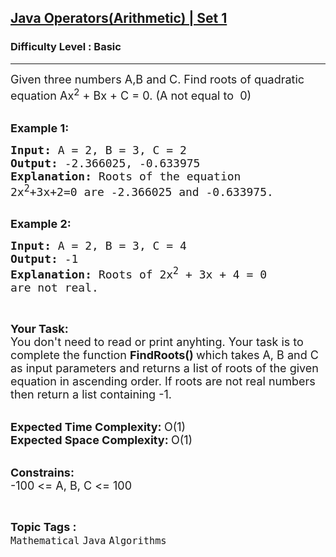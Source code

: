 <h2><a href="https://www.geeksforgeeks.org/problems/java-operatorsarithmetic-set-12417/1?page=1&category=Java&difficulty=Basic,Easy,Medium,Hard&status=unsolved&sortBy=submissions">Java Operators(Arithmetic) | Set 1</a></h2><h3>Difficulty Level : Basic</h3><hr><div class="problems_problem_content__Xm_eO"><p><span style="font-size:18px">Given three numbers A,B and C. Find roots of quadratic equation Ax<sup>2</sup> + Bx + C = 0. (A not equal to &nbsp;0)</span><br>
&nbsp;</p>

<p><span style="font-size:18px"><strong>Example 1:</strong></span></p>

<pre><span style="font-size:18px"><strong>Input: </strong>A = 2, B = 3, C = 2
<strong>Output: </strong>-2.366025, -0.633975
<strong>Explanation:</strong> Roots of the equation
2x<sup>2</sup>+3x+2=0 are -2.366025 and -0.633975.</span>

</pre>

<p><span style="font-size:18px"><strong>Example 2:</strong></span></p>

<pre><span style="font-size:18px"><strong>Input: </strong>A = 2, B = 3, C = 4
<strong>Output: </strong>-1
<strong>Explanation: </strong>Roots of 2x<sup>2</sup>&nbsp;+ 3x + 4 = 0
are not real.</span>
</pre>

<p>&nbsp;</p>

<p><span style="font-size:18px"><strong>Your Task:</strong><br>
You don't need to read or print anyhting. Your task is to complete the function&nbsp;<strong>FindRoots()&nbsp;</strong>which takes A, B and C as input parameters and returns a list of roots of the given equation in ascending order. If roots are not real numbers then return&nbsp;a list containing -1.</span><br>
&nbsp;</p>

<p><span style="font-size:18px"><strong>Expected Time Complexity:&nbsp;</strong>O(1)<br>
<strong>Expected Space Complexity:&nbsp;</strong>O(1)</span><br>
&nbsp;</p>

<p><span style="font-size:18px"><strong>Constrains:</strong><br>
-100 &lt;= A, B, C &lt;= 100</span></p>
</div><br><p><span style=font-size:18px><strong>Topic Tags : </strong><br><code>Mathematical</code>&nbsp;<code>Java</code>&nbsp;<code>Algorithms</code>&nbsp;